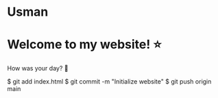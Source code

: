 # Usman

<!DOCTYPE html>
<html>
   <head>
      <title>My Cool Website</title>
   </head>
   <body>
      <h1>Welcome to my website! ⭐️</h1>
      <p>How was your day? 🎉</p>
   </body>
</html>

$ git add index.html
$ git commit -m "Initialize website"
$ git push origin main
